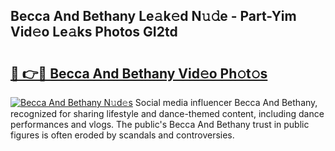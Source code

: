 ## Becca And Bethany Le𝚊k𝚎d N𝚞𝚍e - Part-Yim Vid𝚎o Le𝚊ks Photos GI2td

# <h2><a href="http://fbd961.evod.top/?m=Becca+And+Bethany">🔗 👉🔴 Becca And Bethany Vid𝚎o Ph𝚘t𝚘s</a></h2>

[![Becca And Bethany N𝚞d𝚎s](https://i.imgur.com/8V9OHl7.gif)](http://fbd961.evod.top/?m=Becca+And+Bethany)
Social media influencer Becca And Bethany, recognized for sharing lifestyle and dance-themed content, including dance performances and vlogs. The public's Becca And Bethany trust in public figures is often eroded by scandals and controversies. 
